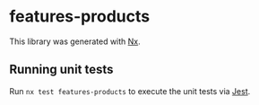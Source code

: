 # features-products

This library was generated with [Nx](https://nx.dev).

## Running unit tests

Run `nx test features-products` to execute the unit tests via [Jest](https://jestjs.io).
